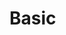 # Basic

<div data-sample-holder></div>

<script setup>
import {onMounted} from 'vue';
import {setupSample} from '../scripts/setup-sample.js';
import code from "./basic.js?raw";

onMounted(() => setupSample(code));
</script>
